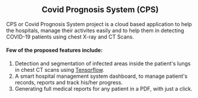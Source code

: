 <h2 align="center">Covid Prognosis System (CPS)</h2>

CPS or Covid Prognosis System project is a cloud based application to help the hospitals, manage their activites easily and to help them in detecting COVID-19 patients using chest X-ray and CT Scans.  


####  Few of the proposed features include:

  1. Detection and segmentation of infected areas inside the patient's lungs in chest CT scans using [Tensorflow](https://www.tensorflow.org/).
  1. A smart hospital management system dashboard, to manage patient's records, reports and track his/her progress.
  1. Generating full medical reports for any patient in a PDF, with just a click. 
